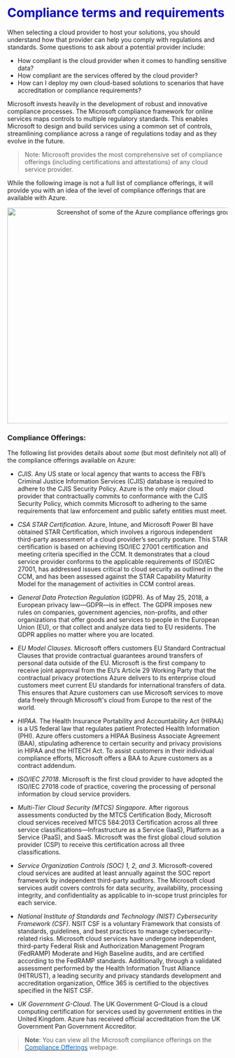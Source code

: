 <h1><strong><span style="color: #0000CD;">Compliance terms and requirements</span></strong></h1>


When selecting a cloud provider to host your solutions, you should understand how that provider can help you comply with regulations and standards. Some questions to ask about a potential provider include:

- How compliant is the cloud provider when it comes to handling sensitive data?
- How compliant are the services offered by the cloud provider?
- How can I deploy my own cloud-based solutions to scenarios that have accreditation or compliance requirements?

Microsoft invests heavily in the development of robust and innovative compliance
processes. The Microsoft compliance framework for online services maps controls to
multiple regulatory standards. This enables Microsoft to design and build services using a
common set of controls, streamlining compliance across a range of regulations today and
as they evolve in the future.

> Note: Microsoft provides the most comprehensive set of compliance offerings (including certifications and attestations) of any cloud service provider.

While the following image is not a full list of compliance offerings, it will provide you with an idea of the level of compliance offerings that are available with Azure.

<p style="text-align:center;"><img src="../Linked_Image_Files/compliance-matrix01.png" width="1024" height="494" alt="Screenshot of some of the Azure compliance offerings grouped under categories of Global, US Gov, Industry and Regional."></p>

### Compliance Offerings:

The following list provides details about *some* (but most definitely not all) of the compliance offerings available on Azure: 

- *CJIS*. Any US state or local agency that wants to access the FBI’s Criminal Justice Information Services (CJIS) database is required to adhere to the CJIS Security Policy. Azure is the only major cloud provider that contractually commits to conformance with the CJIS Security Policy, which commits Microsoft to adhering to the same requirements that law enforcement and public safety entities must meet.

- *CSA STAR Certification*. Azure, Intune, and Microsoft Power BI have obtained STAR Certification, which involves a rigorous independent third-party assessment of a cloud provider’s security posture. This STAR certification is based on achieving ISO/IEC 27001 certification and meeting criteria specified in the CCM. It demonstrates that a cloud service provider conforms to the applicable requirements of ISO/IEC 27001, has addressed issues critical to cloud security as outlined in the CCM, and has been assessed against the STAR Capability Maturity Model for the management of activities in CCM control areas.

- *General Data Protection Regulation* (GDPR). As of May 25, 2018, a European privacy law—GDPR—is in effect. The GDPR imposes new rules on companies, government agencies, non-profits, and other organizations that offer goods and services to people in the European Union (EU), or that collect and analyze data tied to EU residents. The GDPR applies no matter where you are located.

- *EU Model Clauses*. Microsoft offers customers EU Standard Contractual Clauses that provide contractual guarantees around transfers of personal data outside of the EU. Microsoft is the first company to receive joint approval from the EU’s Article 29 Working Party that the contractual privacy protections Azure delivers to its enterprise cloud customers meet current EU standards for international transfers of data. This ensures that Azure customers can use Microsoft services to move data freely through Microsoft's cloud from Europe to the rest of the world.

- *HIPAA*. The Health Insurance Portability and Accountability Act (HIPAA) is a US federal law that regulates patient Protected Health Information (PHI). Azure offers customers a HIPAA Business Associate Agreement (BAA), stipulating adherence to certain security and privacy provisions in HIPAA and the HITECH Act. To assist customers in their individual compliance efforts, Microsoft offers a BAA to Azure customers as a contract addendum.

- *ISO/IEC 27018*. Microsoft is the first cloud provider to have adopted the ISO/IEC 27018 code of practice, covering the processing of personal information by cloud service providers.

- *Multi-Tier Cloud Security (MTCS) Singapore*. After rigorous assessments conducted by the MTCS Certification Body, Microsoft cloud services received MTCS 584:2013 Certification across all three service classifications—Infrastructure as a Service (IaaS), Platform as a Service (PaaS), and SaaS. Microsoft was the first global cloud solution provider (CSP) to receive this certification across all three classifications.

- *Service Organization Controls (SOC) 1, 2, and 3*. Microsoft-covered cloud services are audited at least annually against the SOC report framework by independent third-party auditors. The Microsoft cloud services audit covers controls for data security, availability, processing integrity, and confidentiality as applicable to in-scope trust principles for each service.

- *National Institute of Standards and Technology (NIST) Cybersecurity Framework (CSF)*. NSIT CSF is a voluntary Framework that consists of standards, guidelines, and best practices to manage cybersecurity-related risks. Microsoft cloud services have undergone independent, third-party Federal Risk and Authorization Management Program (FedRAMP) Moderate and High Baseline audits, and are certified according to the FedRAMP standards. Additionally, through a validated assessment performed by the Health Information Trust Alliance (HITRUST), a leading security and privacy standards development and accreditation organization, Office 365 is certified to the objectives specified in the NIST CSF.

- *UK Government G-Cloud*. The UK Government G-Cloud is a cloud computing certification for services used by government entities in the United Kingdom. Azure has received official accreditation from the UK Government Pan Government Accreditor.




> **Note**: You can view all the Microsoft compliance offerings on the <a href="https://www.microsoft.com/en-us/trustcenter/compliance/complianceofferings" target="_blank"><span style="color: #0066cc;" color="#0066cc"> Compliance Offerings</span></a> webpage.